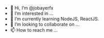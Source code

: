 - 👋 Hi, I’m @jobayerfx
- 👀 I’m interested in ...
- 🌱 I’m currently learning NodeJS, ReactJS.
- 💞️ I’m looking to collaborate on ...
- 📫 How to reach me ...

<!---
jobayerfx/jobayerfx is a ✨ special ✨ repository because its `README.md` (this file) appears on your GitHub profile.
You can click the Preview link to take a look at your changes.
--->
